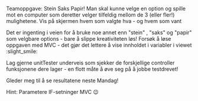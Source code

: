 Teamoppgave: Stein Saks Papir!
Man skal kunne velge en option og spille mot en computer som deretter velger tilfeldig mellom de 3 (eller fler!) mulighetene.
Vis på skjermen hvem som valgte hva - og hvem som vant

Det er ingenting i veien for å bruke noe annet enn "stein" , "saks" og "papir" som velgbare options - bare å slippe kreativiteten løs!
Forsøk å løse oppgaven med MVC - det gjør det lettere å vise innholdet i variabler i viewet :slight_smile:

Lag gjerne unitTester underveis som sjekker de forskjellige controller funksjonene dere lager - en flott måte å øve seg på å jobbe testdrevet!

Gleder meg til å se resultatene neste Mandag!

Hint:
Parametere
IF-setninger
MVC :wink:
